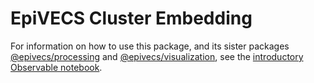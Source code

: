 # EpiVECS Cluster Embedding

For information on how to use this package, and its sister packages [@epivecs/processing](https://www.npmjs.com/package/@epivecs/processing) and [@epivecs/visualization](https://www.npmjs.com/package/@epivecs/visualization), see the [introductory Observable notebook](https://observablehq.com/@siliconjazz/epivecs-cluster-embedding-on-the-web).